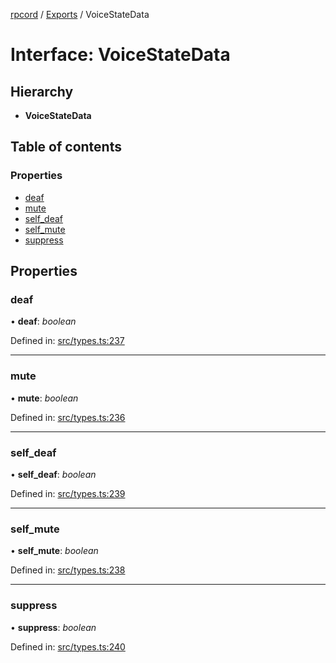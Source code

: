 [rpcord](../README.md) / [Exports](../modules.md) / VoiceStateData

# Interface: VoiceStateData

## Hierarchy

* **VoiceStateData**

## Table of contents

### Properties

- [deaf](voicestatedata.md#deaf)
- [mute](voicestatedata.md#mute)
- [self\_deaf](voicestatedata.md#self_deaf)
- [self\_mute](voicestatedata.md#self_mute)
- [suppress](voicestatedata.md#suppress)

## Properties

### deaf

• **deaf**: *boolean*

Defined in: [src/types.ts:237](https://github.com/DjDeveloperr/RPCord/blob/ac2ab55/src/types.ts#L237)

___

### mute

• **mute**: *boolean*

Defined in: [src/types.ts:236](https://github.com/DjDeveloperr/RPCord/blob/ac2ab55/src/types.ts#L236)

___

### self\_deaf

• **self\_deaf**: *boolean*

Defined in: [src/types.ts:239](https://github.com/DjDeveloperr/RPCord/blob/ac2ab55/src/types.ts#L239)

___

### self\_mute

• **self\_mute**: *boolean*

Defined in: [src/types.ts:238](https://github.com/DjDeveloperr/RPCord/blob/ac2ab55/src/types.ts#L238)

___

### suppress

• **suppress**: *boolean*

Defined in: [src/types.ts:240](https://github.com/DjDeveloperr/RPCord/blob/ac2ab55/src/types.ts#L240)
